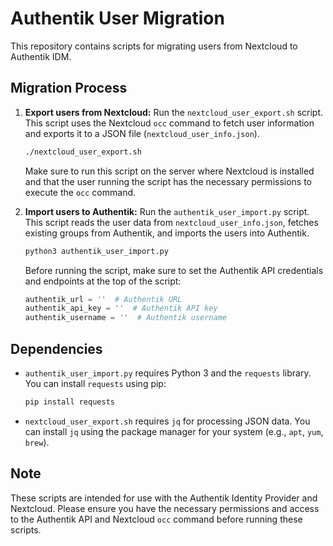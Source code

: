 # Authentik User Migration

This repository contains scripts for migrating users from Nextcloud to Authentik IDM.

## Migration Process

1. **Export users from Nextcloud:** Run the `nextcloud_user_export.sh` script. This script uses the Nextcloud `occ` command to fetch user information and exports it to a JSON file (`nextcloud_user_info.json`).

    ```bash
    ./nextcloud_user_export.sh
    ```

    Make sure to run this script on the server where Nextcloud is installed and that the user running the script has the necessary permissions to execute the `occ` command.

2. **Import users to Authentik:** Run the `authentik_user_import.py` script. This script reads the user data from `nextcloud_user_info.json`, fetches existing groups from Authentik, and imports the users into Authentik.

    ```bash
    python3 authentik_user_import.py
    ```

    Before running the script, make sure to set the Authentik API credentials and endpoints at the top of the script:

    ```python
    authentik_url = ''  # Authentik URL
    authentik_api_key = ''  # Authentik API key
    authentik_username = ''  # Authentik username
    ```

## Dependencies

- `authentik_user_import.py` requires Python 3 and the `requests` library. You can install `requests` using pip:

    ```bash
    pip install requests
    ```

- `nextcloud_user_export.sh` requires `jq` for processing JSON data. You can install `jq` using the package manager for your system (e.g., `apt`, `yum`, `brew`).

## Note

These scripts are intended for use with the Authentik Identity Provider and Nextcloud. Please ensure you have the necessary permissions and access to the Authentik API and Nextcloud `occ` command before running these scripts.